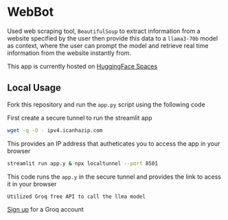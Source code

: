 # WebBot

Used web scraping tool, `BeautifulSoup` to extract information from a website specified by the user then provide this data to a `llama3-70b` model as context, where the user can prompt the model and retrieve real time information from the website instantly from.

This app is currently hosted on <a href='https://huggingface.co/spaces/Koomemartin/WebBot'>HuggingFace Spaces</a>

## Local Usage

Fork this repository and run the `app.py` script using the following code

First create a secure tunnel to run the streamlit app

```bash
wget -q -O - ipv4.icanhazip.com
```
This provides an IP address that autheticates you to access the app in your browser

```bash
streamlit run app.y & npx localtunnel --port 8501
```
This code runs the `app.y` in the secure tunnel and provides the link to acess it in your browser

```plain text
Utilized Groq free API to call the llma model
```

<a href='https://console.groq.com/'>Sign up</a> for a Groq account



